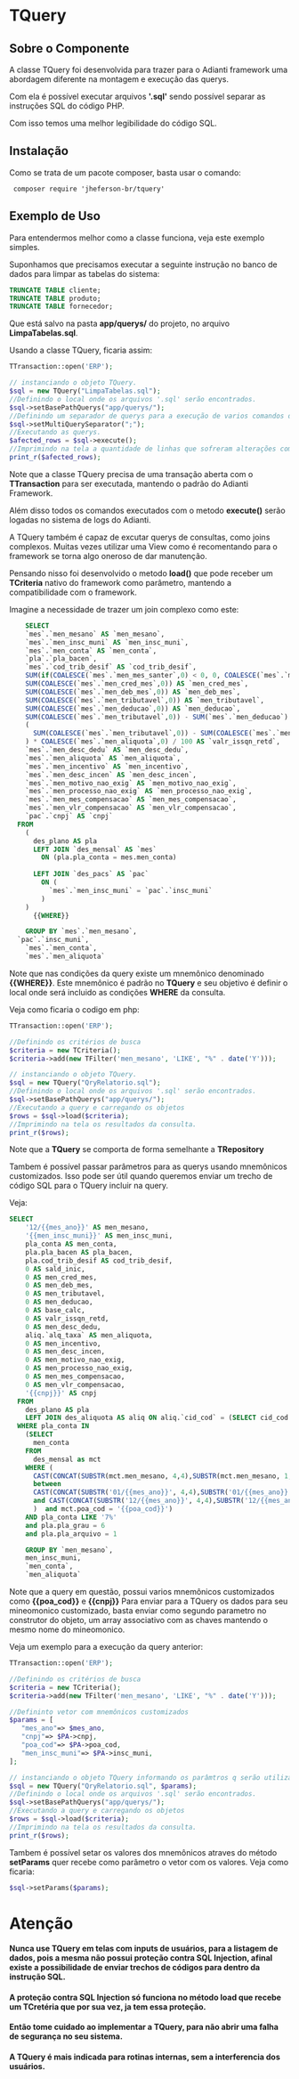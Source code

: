 # TQuery
## Sobre o Componente

A classe TQuery foi desenvolvida para trazer para o Adianti framework uma abordagem diferente na montagem e execução das querys.

Com ela é possível executar arquivos **'.sql'** sendo possível separar as instruções SQL do código PHP.

Com isso temos uma melhor legibilidade do código SQL.
## Instalação

Como se trata de um pacote composer, basta usar o comando:
```shell
 composer require 'jheferson-br/tquery'
```

## Exemplo de Uso

Para entendermos melhor como a classe funciona, veja este exemplo simples.

Suponhamos que precisamos executar a seguinte instrução no banco de dados para limpar as tabelas do sistema:
```sql
TRUNCATE TABLE cliente;
TRUNCATE TABLE produto;
TRUNCATE TABLE fornecedor;
```
Que está salvo na pasta **app/querys/** do projeto, no arquivo **LimpaTabelas.sql**.

Usando a classe TQuery, ficaria assim:
```php
TTransaction::open('ERP');

// instanciando o objeto TQuery.
$sql = new TQuery("LimpaTabelas.sql");
//Definindo o local onde os arquivos '.sql' serão encontrados.
$sql->setBasePathQuerys("app/querys/");
//Definindo um separador de querys para a execução de varios comandos dentro do mesmo arquivo .sql
$sql->setMultiQuerySeparator(";");
//Executando as querys.
$afected_rows = $sql->execute();
//Imprimindo na tela a quantidade de linhas que sofreram alterações com a execução da query.
print_r($afected_rows);
```

Note que a classe TQuery precisa de uma transação aberta com o **TTransaction** para ser executada, mantendo o padrão do Adianti Framework.

Além disso todos os comandos executados com o metodo **execute()** serão logadas no sistema de logs do Adianti.

A TQuery também é capaz de excutar querys de consultas, como joins complexos. Muitas vezes utilizar uma View como é recomentando para o framework se torna algo oneroso de dar manutenção.

Pensando nisso foi desenvolvido o metodo **load()** que pode receber um **TCriteria** nativo do framework como parâmetro, mantendo a compatibilidade com o framework.

Imagine a necessidade de trazer um join complexo como este:
```sql
    SELECT 
    `mes`.`men_mesano` AS `men_mesano`,
    `mes`.`men_insc_muni` AS `men_insc_muni`,
    `mes`.`men_conta` AS `men_conta`,
    `pla`.`pla_bacen`,
    `mes`.`cod_trib_desif` AS `cod_trib_desif`,
    SUM(if(COALESCE(`mes`.`men_mes_santer`,0) < 0, 0, COALESCE(`mes`.`men_mes_santer`,0))) AS `sald_inic`,
    SUM(COALESCE(`mes`.`men_cred_mes`,0)) AS `men_cred_mes`,
    SUM(COALESCE(`mes`.`men_deb_mes`,0)) AS `men_deb_mes`,
    SUM(COALESCE(`mes`.`men_tributavel`,0)) AS `men_tributavel`,
    SUM(COALESCE(`mes`.`men_deducao`,0)) AS `men_deducao`,
    SUM(COALESCE(`mes`.`men_tributavel`,0)) - SUM(`mes`.`men_deducao`) AS `base_calc`,
    (
      SUM(COALESCE(`mes`.`men_tributavel`,0)) - SUM(COALESCE(`mes`.`men_deducao`,0))
    ) * COALESCE(`mes`.`men_aliquota`,0) / 100 AS `valr_issqn_retd`,
    `mes`.`men_desc_dedu` AS `men_desc_dedu`,
    `mes`.`men_aliquota` AS `men_aliquota`,
    `mes`.`men_incentivo` AS `men_incentivo`,
    `mes`.`men_desc_incen` AS `men_desc_incen`,
    `mes`.`men_motivo_nao_exig` AS `men_motivo_nao_exig`,
    `mes`.`men_processo_nao_exig` AS `men_processo_nao_exig`,
    `mes`.`men_mes_compensacao` AS `men_mes_compensacao`,
    `mes`.`men_vlr_compensacao` AS `men_vlr_compensacao`,
    `pac`.`cnpj` AS `cnpj` 
  FROM
    (
      des_plano AS pla 
      LEFT JOIN `des_mensal` AS `mes` 
        ON (pla.pla_conta = mes.men_conta) 
        
      LEFT JOIN `des_pacs` AS `pac` 
        ON (
          `mes`.`men_insc_muni` = `pac`.`insc_muni`
        )
    ) 
      {{WHERE}} 

    GROUP BY `mes`.`men_mesano`,
  `pac`.`insc_muni`,
    `mes`.`men_conta`,
    `mes`.`men_aliquota`
```

Note que nas condições da query existe um mnemônico denominado **{{WHERE}}**.
Este mnemônico é padrão no **TQuery** e seu objetivo é definir o local onde será incluido as condições **WHERE** da consulta.

Veja como ficaria o codigo em php:

```php
TTransaction::open('ERP');

//Definindo os critérios de busca
$criteria = new TCriteria();
$criteria->add(new TFilter('men_mesano', 'LIKE', "%" . date('Y')));

// instanciando o objeto TQuery.
$sql = new TQuery("QryRelatorio.sql");
//Definindo o local onde os arquivos '.sql' serão encontrados.
$sql->setBasePathQuerys("app/querys/");
//Executando a query e carregando os objetos
$rows = $sql->load($criteria);
//Imprimindo na tela os resultados da consulta.
print_r($rows);
```
Note que a **TQuery** se comporta de forma semelhante a **TRepository**

Tambem é possível passar parâmetros para as querys usando mnemônicos customizados.
Isso pode ser útil quando queremos enviar um trecho de código SQL para o TQuery incluir na query.

Veja:
```sql
SELECT
    '12/{{mes_ano}}' AS men_mesano,
    '{{men_insc_muni}}' AS men_insc_muni,
    pla_conta AS men_conta,
    pla.pla_bacen AS pla_bacen,
    pla.cod_trib_desif AS cod_trib_desif,
    0 AS sald_inic,
    0 AS men_cred_mes,
    0 AS men_deb_mes,
    0 AS men_tributavel,
    0 AS men_deducao,
    0 AS base_calc,
    0 AS valr_issqn_retd,
    0 AS men_desc_dedu,
    aliq.`alq_taxa` AS men_aliquota,
    0 AS men_incentivo,
    0 AS men_desc_incen,
    0 AS men_motivo_nao_exig,
    0 AS men_processo_nao_exig,
    0 AS men_mes_compensacao,
    0 AS men_vlr_compensacao,
    '{{cnpj}}' AS cnpj
  FROM
    des_plano AS pla
    LEFT JOIN des_aliquota AS aliq ON aliq.`cid_cod` = (SELECT cid_cod FROM des_coop WHERE coo_cnpj = '{{cnpj}}') AND aliq.`cod_desif` = pla.`cod_trib_desif`
  WHERE pla_conta IN
    (SELECT
      men_conta
    FROM
      des_mensal as mct
    WHERE (
      CAST(CONCAT(SUBSTR(mct.men_mesano, 4,4),SUBSTR(mct.men_mesano, 1,2))AS UNSIGNED INTEGER) 
      between 
      CAST(CONCAT(SUBSTR('01/{{mes_ano}}', 4,4),SUBSTR('01/{{mes_ano}}', 1,2))AS UNSIGNED INTEGER)
      and CAST(CONCAT(SUBSTR('12/{{mes_ano}}', 4,4),SUBSTR('12/{{mes_ano}}', 1,2))AS UNSIGNED INTEGER)
      )  and mct.poa_cod = '{{poa_cod}}')
    AND pla_conta LIKE '7%'
    and pla.pla_grau = 6
    and pla.pla_arquivo = 1

    GROUP BY `men_mesano`,
    men_insc_muni,
    `men_conta`,
    `men_aliquota` 
```

Note que a query em questão, possui varios mnemônicos customizados como **{{poa_cod}}** e **{{cnpj}}**
Para enviar para a TQuery os dados para seu mineomonico customizado, basta enviar como segundo parametro no construtor do objeto, um array associativo com as chaves mantendo o mesmo nome do mineomonico.

Veja um exemplo para a execução da query anterior:

 ```php
TTransaction::open('ERP');

//Definindo os critérios de busca
$criteria = new TCriteria();
$criteria->add(new TFilter('men_mesano', 'LIKE', "%" . date('Y')));

//Defininto vetor com mnemônicos customizados
$params = [
	"mes_ano"=> $mes_ano,
	"cnpj"=> $PA->cnpj,
	"poa_cod"=> $PA->poa_cod,
	"men_insc_muni"=> $PA->insc_muni,
];

// instanciando o objeto TQuery informando os parâmtros q serão utilizados.
$sql = new TQuery("QryRelatorio.sql", $params);
//Definindo o local onde os arquivos '.sql' serão encontrados.
$sql->setBasePathQuerys("app/querys/");
//Executando a query e carregando os objetos
$rows = $sql->load($criteria);
//Imprimindo na tela os resultados da consulta.
print_r($rows);
```
Tambem é possível setar os valores dos mnemônicos atraves do método **setParams** quer recebe como parâmetro o vetor com os valores.
Veja como ficaria:
```php
$sql->setParams($params);
```

# Atenção
#### Nunca use TQuery em telas com inputs de usuários, para a listagem de dados, pois a mesma não possui proteção contra SQL Injection, afinal existe a possibilidade de enviar trechos de códigos para dentro da instrução SQL.
#### A proteção contra SQL Injection só funciona no método load que recebe um TCretéria que por sua vez, ja tem essa proteção.
#### Então tome cuidado ao implementar a TQuery, para não abrir uma falha de segurança no seu sistema.
#### A TQuery é mais indicada para rotinas internas, sem a interferencia dos usuários.
